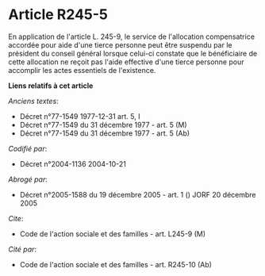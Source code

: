 # Article R245-5

En application de l'article L. 245-9, le service de l'allocation compensatrice accordée pour aide d'une tierce personne peut
être suspendu par le président du conseil général lorsque celui-ci constate que le bénéficiaire de cette allocation ne reçoit
pas l'aide effective d'une tierce personne pour accomplir les actes essentiels de l'existence.

**Liens relatifs à cet article**

_Anciens textes_:

  - Décret n°77-1549 1977-12-31 art. 5, I
  - Décret n°77-1549 du 31 décembre 1977 - art. 5 (M)
  - Décret n°77-1549 du 31 décembre 1977 - art. 5 (Ab)

_Codifié par_:

  - Décret n°2004-1136 2004-10-21

_Abrogé par_:

  - Décret n°2005-1588 du 19 décembre 2005 - art. 1 () JORF 20 décembre 2005

_Cite_:

  - Code de l'action sociale et des familles - art. L245-9 (M)

_Cité par_:

  - Code de l'action sociale et des familles - art. R245-10 (Ab)
